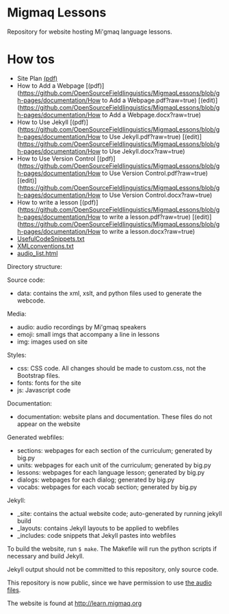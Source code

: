 # Migmaq Lessons
Repository for website hosting Mi'gmaq language lessons.

# How tos
* Site Plan [(pdf)](https://github.com/OpenSourceFieldlinguistics/MigmaqLessons/blob/gh-pages/documentation/siteplan.pdf?raw=true)
* How to Add a Webpage [(pdf)](https://github.com/OpenSourceFieldlinguistics/MigmaqLessons/blob/gh-pages/documentation/How to Add a Webpage.pdf?raw=true) [(edit)](https://github.com/OpenSourceFieldlinguistics/MigmaqLessons/blob/gh-pages/documentation/How to Add a Webpage.docx?raw=true)
* How to Use Jekyll [(pdf)](https://github.com/OpenSourceFieldlinguistics/MigmaqLessons/blob/gh-pages/documentation/How to Use Jekyll.pdf?raw=true) [(edit)](https://github.com/OpenSourceFieldlinguistics/MigmaqLessons/blob/gh-pages/documentation/How to Use Jekyll.docx?raw=true)
* How to Use Version Control [(pdf)](https://github.com/OpenSourceFieldlinguistics/MigmaqLessons/blob/gh-pages/documentation/How to Use Version Control.pdf?raw=true) [(edit)](https://github.com/OpenSourceFieldlinguistics/MigmaqLessons/blob/gh-pages/documentation/How to Use Version Control.docx?raw=true)
* How to write a lesson [(pdf)](https://github.com/OpenSourceFieldlinguistics/MigmaqLessons/blob/gh-pages/documentation/How to write a lesson.pdf?raw=true) [(edit)](https://github.com/OpenSourceFieldlinguistics/MigmaqLessons/blob/gh-pages/documentation/How to write a lesson.docx?raw=true)
* [UsefulCodeSnippets.txt](https://github.com/OpenSourceFieldlinguistics/MigmaqLessons/blob/gh-pages/documentation/UsefulCodeSnippets.txt?raw=true)
* [XMLconventions.txt](https://github.com/OpenSourceFieldlinguistics/MigmaqLessons/blob/gh-pages/documentation/XMLconventions.txt?raw=true)
* [audio_list.html](https://github.com/OpenSourceFieldlinguistics/MigmaqLessons/blob/gh-pages/documentation/audio_list.html?raw=true)




Directory structure:

Source code:
 *	data: contains the xml, xslt, and python files used to generate the webcode.

Media:
 *	audio: audio recordings by Mi'gmaq speakers
 *	emoji: small imgs that accompany a line in lessons
 *	img: images used on site

Styles:
 *	css: CSS code. All changes should be made to custom.css, not the Bootstrap files.
 *	fonts: fonts for the site
 *	js: Javascript code

Documentation:
 *	documentation: website plans and documentation. These files do not appear on the website

Generated webfiles:
 *	sections: webpages for each section of the curriculum; generated by big.py
 *	units: webpages for each unit of the curriculum; generated by big.py
 *	lessons: webpages for each language lesson; generated by big.py
 *	dialogs: webpages for each dialog; generated by big.py
 *	vocabs: webpages for each vocab section; generated by big.py

Jekyll:
 *	_site: contains the actual website code; auto-generated by running jekyll build
 *	_layouts: contains Jekyll layouts to be applied to webfiles
 *	_includes: code snippets that Jekyll pastes into webfiles

To build the website, run `$ make`. The Makefile will run the python scripts if necessary and build Jekyll. 

Jekyll output should not be committed to this repository, only source code.

This repository is now public, since we have permission to use [the audio files](https://www.dropbox.com/sh/5p2hp85xc35jmur/AACn9cIPt9m-f7WXhs6bbSgda?dl=0).

The website is found at http://learn.migmaq.org
